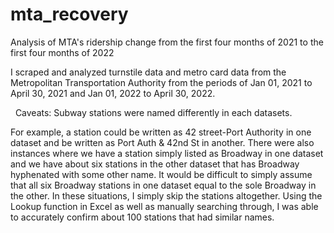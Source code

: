 # mta_recovery
Analysis of MTA's ridership change from the first four months of 2021 to the first four months of 2022

I scraped and analyzed turnstile data and metro card data from the Metropolitan Transportation Authority from the periods of Jan 01, 2021 to April 30, 2021 and Jan 01, 2022 to April 30, 2022. 

  Caveats: Subway stations were named differently in each datasets.
  
  For example, a station could be written as 42 street-Port Authority in one dataset and be written as Port Auth & 42nd St in another. There were also instances where we have a station simply listed as Broadway in one dataset and we have about six stations in the other dataset that has Broadway hyphenated with some other name. It would be difficult to simply assume that all six Broadway stations in one dataset equal to the sole Broadway in the other. In these situations, I simply skip the stations altogether. 
 Using the Lookup function in Excel as well as manually searching through, I was able to accurately confirm about 100 stations that had similar names. 
